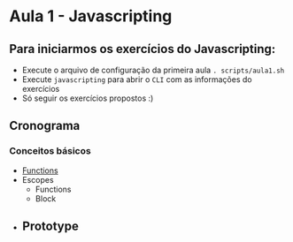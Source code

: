 # Aula 1 - Javascripting

## Para iniciarmos os exercícios do Javascripting: 

 - Execute o arquivo de configuração da primeira aula `. scripts/aula1.sh`
 - Execute `javascripting` para abrir o `CLI` com as informações do exercícios
 - Só seguir os exercícios propostos :)

## Cronograma

### Conceitos básicos
 - [Functions](functions.md)
 - Escopes
   - Functions
   - Block
 - Prototype
    - 
 